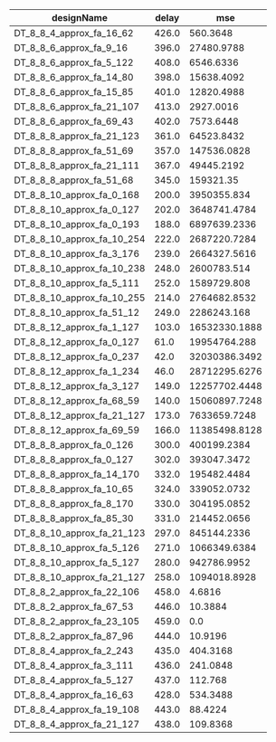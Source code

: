 | designName                 | delay | mse           |
| -------------------------- | ----- | ------------- |
| DT_8_8_4_approx_fa_16_62   | 426.0 | 560.3648      |
| DT_8_8_6_approx_fa_9_16    | 396.0 | 27480.9788    |
| DT_8_8_6_approx_fa_5_122   | 408.0 | 6546.6336     |
| DT_8_8_6_approx_fa_14_80   | 398.0 | 15638.4092    |
| DT_8_8_6_approx_fa_15_85   | 401.0 | 12820.4988    |
| DT_8_8_6_approx_fa_21_107  | 413.0 | 2927.0016     |
| DT_8_8_6_approx_fa_69_43   | 402.0 | 7573.6448     |
| DT_8_8_8_approx_fa_21_123  | 361.0 | 64523.8432    |
| DT_8_8_8_approx_fa_51_69   | 357.0 | 147536.0828   |
| DT_8_8_8_approx_fa_21_111  | 367.0 | 49445.2192    |
| DT_8_8_8_approx_fa_51_68   | 345.0 | 159321.35     |
| DT_8_8_10_approx_fa_0_168  | 200.0 | 3950355.834   |
| DT_8_8_10_approx_fa_0_127  | 202.0 | 3648741.4784  |
| DT_8_8_10_approx_fa_0_193  | 188.0 | 6897639.2336  |
| DT_8_8_10_approx_fa_10_254 | 222.0 | 2687220.7284  |
| DT_8_8_10_approx_fa_3_176  | 239.0 | 2664327.5616  |
| DT_8_8_10_approx_fa_10_238 | 248.0 | 2600783.514   |
| DT_8_8_10_approx_fa_5_111  | 252.0 | 1589729.808   |
| DT_8_8_10_approx_fa_10_255 | 214.0 | 2764682.8532  |
| DT_8_8_10_approx_fa_51_12  | 249.0 | 2286243.168   |
| DT_8_8_12_approx_fa_1_127  | 103.0 | 16532330.1888 |
| DT_8_8_12_approx_fa_0_127  | 61.0  | 19954764.288  |
| DT_8_8_12_approx_fa_0_237  | 42.0  | 32030386.3492 |
| DT_8_8_12_approx_fa_1_234  | 46.0  | 28712295.6276 |
| DT_8_8_12_approx_fa_3_127  | 149.0 | 12257702.4448 |
| DT_8_8_12_approx_fa_68_59  | 140.0 | 15060897.7248 |
| DT_8_8_12_approx_fa_21_127 | 173.0 | 7633659.7248  |
| DT_8_8_12_approx_fa_69_59  | 166.0 | 11385498.8128 |
| DT_8_8_8_approx_fa_0_126   | 300.0 | 400199.2384   |
| DT_8_8_8_approx_fa_0_127   | 302.0 | 393047.3472   |
| DT_8_8_8_approx_fa_14_170  | 332.0 | 195482.4484   |
| DT_8_8_8_approx_fa_10_65   | 324.0 | 339052.0732   |
| DT_8_8_8_approx_fa_8_170   | 330.0 | 304195.0852   |
| DT_8_8_8_approx_fa_85_30   | 331.0 | 214452.0656   |
| DT_8_8_10_approx_fa_21_123 | 297.0 | 845144.2336   |
| DT_8_8_10_approx_fa_5_126  | 271.0 | 1066349.6384  |
| DT_8_8_10_approx_fa_5_127  | 280.0 | 942786.9952   |
| DT_8_8_10_approx_fa_21_127 | 258.0 | 1094018.8928  |
| DT_8_8_2_approx_fa_22_106  | 458.0 | 4.6816        |
| DT_8_8_2_approx_fa_67_53   | 446.0 | 10.3884       |
| DT_8_8_2_approx_fa_23_105  | 459.0 | 0.0           |
| DT_8_8_2_approx_fa_87_96   | 444.0 | 10.9196       |
| DT_8_8_4_approx_fa_2_243   | 435.0 | 404.3168      |
| DT_8_8_4_approx_fa_3_111   | 436.0 | 241.0848      |
| DT_8_8_4_approx_fa_5_127   | 437.0 | 112.768       |
| DT_8_8_4_approx_fa_16_63   | 428.0 | 534.3488      |
| DT_8_8_4_approx_fa_19_108  | 443.0 | 88.4224       |
| DT_8_8_4_approx_fa_21_127  | 438.0 | 109.8368      |
